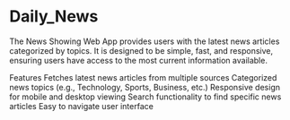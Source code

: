 # Daily_News
The News Showing Web App provides users with the latest news articles categorized by topics. It is designed to be simple, fast, and responsive, ensuring users have access to the most current information available.

Features
Fetches latest news articles from multiple sources
Categorized news topics (e.g., Technology, Sports, Business, etc.)
Responsive design for mobile and desktop viewing
Search functionality to find specific news articles
Easy to navigate user interface
